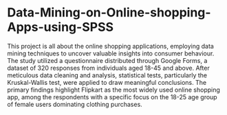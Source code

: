 # Data-Mining-on-Online-shopping-Apps-using-SPSS

This project is all about the online shopping applications, employing data mining techniques to uncover valuable insights into consumer behaviour. The study utilized a questionnaire distributed through Google Forms, a dataset of 320 responses from individuals aged 18-45 and above. After meticulous data cleaning and analysis, statistical tests, particularly the Kruskal-Wallis test, were applied to draw meaningful conclusions. 
The primary findings highlight Flipkart as the most widely used online shopping app, among the respondents with a specific focus on the 18-25 age group of female users dominating clothing purchases.
